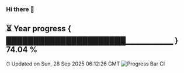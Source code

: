 ### Hi there 👋
⏳ Year progress { ██████████████████████▁▁▁▁▁▁▁▁ } 74.04 %
---
⏰ Updated on Sun, 28 Sep 2025 06:12:26 GMT
![Progress Bar CI](https://github.com/Moyi321/Moyi321/workflows/Progress%20Bar%20CI/badge.svg)
